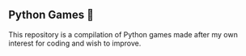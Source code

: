 ## Python Games :snake:

This repository is a compilation of Python games made after my own interest for coding and wish to improve.
